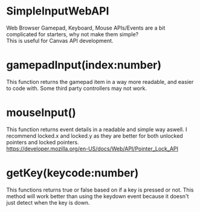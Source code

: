 # SimpleInputWebAPI
Web Browser Gamepad, Keyboard, Mouse APIs/Events are a bit complicated for starters, why not make them simple?  
This is useful for Canvas API development.
  

# gamepadInput(index:number)
This function returns the gamepad item in a way more readable, and easier to code with. 
Some third party controllers may not work.

# mouseInput()
This function returns event details in a readable and simple way aswell. 
I recommend locked.x and locked.y as they are better for both unlocked pointers and locked pointers.  
https://developer.mozilla.org/en-US/docs/Web/API/Pointer_Lock_API

# getKey(keycode:number)
This functions returns true or false based on if a key is pressed or not. 
This method will work better than using the keydown event because it doesn't just detect when the key is down.
